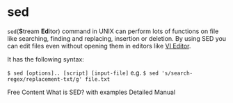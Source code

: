 # sed

`sed`(**S**tream **Ed**itor) command in UNIX can perform lots of functions on file like searching, finding and replacing, insertion or deletion. By using SED you can edit files even without opening them in editors like [VI Editor](https://www.redhat.com/sysadmin/introduction-vi-editor).

It has the following syntax:

`$ sed [options].. [script] [input-file]` e.g. `$ sed 's/search-regex/replacement-txt/g' file.txt`

<ResourceGroupTitle>Free Content</ResourceGroupTitle>
<BadgeLink colorScheme='yellow' badgeText='Read' href='https://www.geeksforgeeks.org/sed-command-in-linux-unix-with-examples/'>What is SED? with examples</BadgeLink>
<BadgeLink colorScheme='yellow' badgeText='Read' href='https://www.gnu.org/software/sed/manual/sed.html'>Detailed Manual</BadgeLink>

